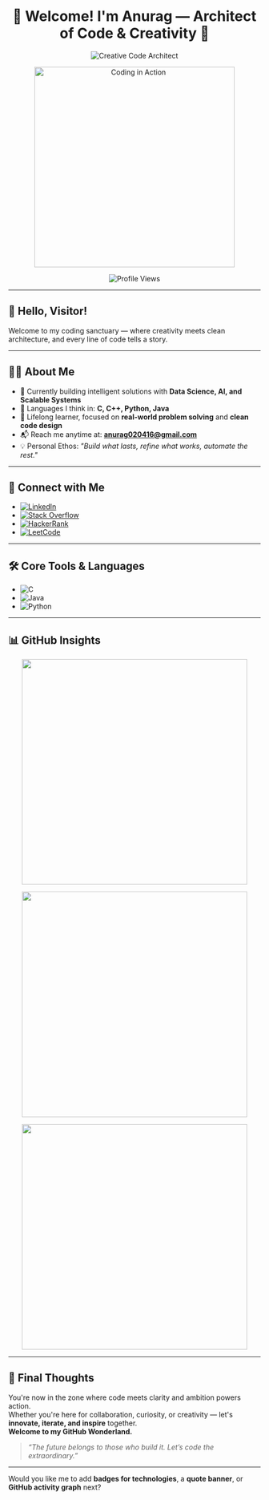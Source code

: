 <!-- Professional Welcome Header -->
<h1 align="center">🚀 Welcome! I'm Anurag — Architect of Code & Creativity 🌌</h1>

<!-- Engaging Subheading -->
<p align="center">
  <img src="https://img.shields.io/badge/🌟-Turning Ideas into Scalable Code-%230a0a0a" alt="Creative Code Architect"/>
</p>

<!-- Eye-catching Code GIF -->
<p align="center">
  <img align="center" alt="Coding in Action" width="400" src="https://media1.giphy.com/media/v1.Y2lkPTc5MGI3NjExNGI5MjEwZWYwN2UyOWJkZmYyYzU2OWE4MDZlODAyY2NhNDNmMTA3MSZjdD1n/qgQUggAC3Pfv687qPC/giphy.gif">
</p>

<!-- Profile Views -->
<p align="center"> 
  <img src="https://komarev.com/ghpvc/?username=krsna016&label=Profile%20views&color=0e75b6&style=flat" alt="Profile Views" />
</p>

---

## 🌟 Hello, Visitor!

Welcome to my coding sanctuary — where creativity meets clean architecture, and every line of code tells a story.

---

## 👨‍💻 About Me

- 🔭 Currently building intelligent solutions with **Data Science, AI, and Scalable Systems**
- 🧠 Languages I think in: **C, C++, Python, Java**
- 🌱 Lifelong learner, focused on **real-world problem solving** and **clean code design**
- 📬 Reach me anytime at: **anurag020416@gmail.com**
- 💡 Personal Ethos: *"Build what lasts, refine what works, automate the rest."*

---

## 🔗 Connect with Me

- [![LinkedIn](https://img.shields.io/badge/LinkedIn-%40016anuragpareek-%230a0a0a?logo=linkedin&style=social)](https://www.linkedin.com/in/016anuragpareek)
- [![Stack Overflow](https://img.shields.io/badge/Stack%20Overflow-krsna__016-%230a0a0a?logo=stackoverflow&style=social)](https://stackoverflow.com/users/19687441/016anuragpareek)
- [![HackerRank](https://img.shields.io/badge/HackerRank-krsna__016-%230a0a0a?logo=hackerrank&style=social)](https://www.hackerrank.com/profile/Anurag_16)
- [![LeetCode](https://img.shields.io/badge/LeetCode-krsna__016-%230a0a0a?logo=leetcode&style=social)](https://leetcode.com/krsna_016/)

---

## 🛠️ Core Tools & Languages

- ![C](https://img.shields.io/badge/C-%230a0a0a?logo=c&style=flat-square)
- ![Java](https://img.shields.io/badge/Java-%230a0a0a?logo=java&style=flat-square)
- ![Python](https://img.shields.io/badge/Python-%230a0a0a?logo=python&style=flat-square)

---

## 📊 GitHub Insights

<p align="center">
  <img width="450" src="https://github-readme-stats.vercel.app/api/top-langs?username=krsna016&show_icons=true&locale=en&layout=compact&bg_color=0a0a0a&text_color=FFFFFF">
</p>
<p align="center">
  <img width="450" src="https://github-readme-stats.vercel.app/api?username=krsna016&show_icons=true&locale=en&bg_color=0a0a0a&text_color=FFFFFF">
</p>
<p align="center">
  <img width="450" src="https://github-readme-streak-stats.herokuapp.com/?user=krsna016&theme=dark&fire=FFDD00&ring=FFDD00">
</p>

---

## 🎯 Final Thoughts

You're now in the zone where code meets clarity and ambition powers action.  
Whether you're here for collaboration, curiosity, or creativity — let's **innovate, iterate, and inspire** together.  
**Welcome to my GitHub Wonderland.**

> _“The future belongs to those who build it. Let’s code the extraordinary.”_

---

Would you like me to add **badges for technologies**, a **quote banner**, or **GitHub activity graph** next?
